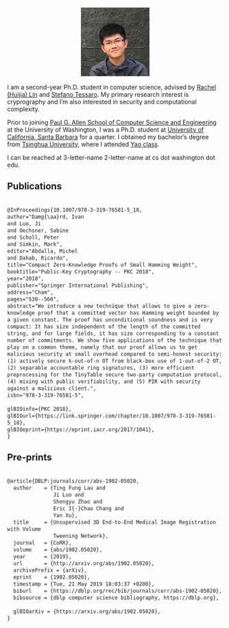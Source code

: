 <figure class="gl-page-background gl-float-right" style="text-align: center;"><img src="/assets/images/hero-image.jpg" alt="A photo of Ji Luo" style="max-width: 160px;" /></figure>

I am a second-year Ph.D. student in computer science, advised by [Rachel (Huijia) Lin](https://homes.cs.washington.edu/~rachel/) and [Stefano Tessaro](https://homes.cs.washington.edu/~tessaro/). My primary research interest is cryprography and I’m also interested in security and computational complexity.

Prior to joining [Paul G. Allen School of Computer Science and Engineering](https://www.cs.washington.edu/) at the University of Washington, I was a Ph.D. student at [University of California, Santa Barbara](https://cs.ucsb.edu/) for a quarter. I obtained my bachelor’s degree from [Tsinghua University](https://www.tsinghua.edu.cn/publish/thu2018en/index.html), where I attended [Yao class](http://iiis.tsinghua.edu.cn/en/).

I can be reached at <span id="_eml" class="gl-eml">3-letter-name 2-letter-name at cs dot washington dot edu</span>.

<script type="application/javascript">
window.setTimeout(function ()
{
var u = [228, 92, 74, 215, 63, 210, 81, 104, 137, 163, 84, 110, 57, 62, 121, 92, 41, 249, 37, 228, 235, 150, 183];
var v = [136, 41, 37, 189, 86, 146, 50, 27, 167, 212, 53, 29, 81, 87, 23, 59, 93, 150, 75, 202, 142, 242, 194];
var addr = [];
for (var i = 0; i !== 23; ++i)
{
addr.push(String.fromCharCode(u[i] ^ v[i]));
}
addr = addr.join('');
var tgt = document.getElementById('_eml');
tgt.innerHTML = '<a href="mailto:' + addr + '">' + addr + '</a>';
tgt.removeAttribute('class');
}, 600);
</script>

## Publications

```blog-bib

@InProceedings{10.1007/978-3-319-76581-5_18,
author="Damg{\aa}rd, Ivan
and Luo, Ji
and Oechsner, Sabine
and Scholl, Peter
and Simkin, Mark",
editor="Abdalla, Michel
and Dahab, Ricardo",
title="Compact Zero-Knowledge Proofs of Small Hamming Weight",
booktitle="Public-Key Cryptography -- PKC 2018",
year="2018",
publisher="Springer International Publishing",
address="Cham",
pages="530--560",
abstract="We introduce a new technique that allows to give a zero-knowledge proof that a committed vector has Hamming weight bounded by a given constant. The proof has unconditional soundness and is very compact: It has size independent of the length of the committed string, and for large fields, it has size corresponding to a constant number of commitments. We show five applications of the technique that play on a common theme, namely that our proof allows us to get malicious security at small overhead compared to semi-honest security: (1) actively secure k-out-of-n OT from black-box use of 1-out-of-2 OT, (2) separable accountable ring signatures, (3) more efficient preprocessing for the TinyTable secure two-party computation protocol, (4) mixing with public verifiability, and (5) PIR with security against a malicious client.",
isbn="978-3-319-76581-5",

glBIOinfo={PKC 2018},
glBIOurl={https://link.springer.com/chapter/10.1007/978-3-319-76581-5_18},
glBIOeprint={https://eprint.iacr.org/2017/1041},
}

```

## Pre-prints

```blog-bib

@article{DBLP:journals/corr/abs-1902-05020,
  author    = {Ting Fung Lau and
               Ji Luo and
               Shengyu Zhao and
               Eric I{-}Chao Chang and
               Yan Xu},
  title     = {Unsupervised 3D End-to-End Medical Image Registration with Volume
               Tweening Network},
  journal   = {CoRR},
  volume    = {abs/1902.05020},
  year      = {2019},
  url       = {http://arxiv.org/abs/1902.05020},
  archivePrefix = {arXiv},
  eprint    = {1902.05020},
  timestamp = {Tue, 21 May 2019 18:03:37 +0200},
  biburl    = {https://dblp.org/rec/bib/journals/corr/abs-1902-05020},
  bibsource = {dblp computer science bibliography, https://dblp.org},

  glBIOarXiv = {https://arxiv.org/abs/1902.05020},
}

```
